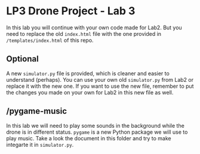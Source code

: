 # LP3 Drone Project - Lab 3

In this lab you will continue with your own code made for Lab2. But you need to replace the old `index.html` file with the one provided in `/templates/index.html` of this repo.


## Optional
A new `simulator.py` file is provided, which is cleaner and easier to understand (perhaps). You can use your own old `simulator.py` from Lab2 or replace it with the new one. If you want to use the new file, remember to put the changes you made on your own for Lab2 in this new file as well.

## /pygame-music
In this lab we will need to play some sounds in the background while the drone is in different status. `pygame` is a new Python package we will use to play music. Take a look the document in this folder and try to make integarte it in `simulator.py`.